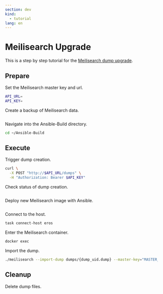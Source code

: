 ```yaml
---
section: dev
kind:
  - tutorial
lang: en
---
```

# Meilisearch Upgrade

This is a step by step tutorial for the [Meilisearch dump upgrade](https://www.meilisearch.com/docs/learn/update_and_migration/updating#using-a-dump).

## Prepare

Set the Meilisearch master key and url.

```bash
API_URL=
API_KEY=
```

Create a backup of Meilisearch data.

```bash

```

Navigate into the Ansible-Build directory.

```bash
cd ~/Ansible-Build
```

## Execute

Trigger dump creation.

```bash
curl \
  -X POST "http://$API_URL/dumps" \
  -H "Authorization: Bearer $API_KEY"
```

Check status of dump creation.

```bash

```

Deploy new Meilisearch image with Ansible.

```bash

```

Connect to the host.

```bash
task connect-host eros
```

Enter the Meilisearch container.

```bash
docker exec 
```

Import the dump.

```bash
./meilisearch --import-dump dumps/{dump_uid.dump} --master-key="MASTER_KEY"
```

## Cleanup

Delete dump files.

```bash

```